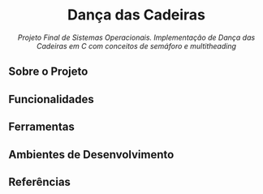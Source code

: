 <h1 align="center" > Dança das Cadeiras </h1>
<p align="center" ><i> Projeto Final de Sistemas Operacionais. Implementação de Dança das Cadeiras em C com conceitos de semáforo e multitheading </i></p>

<h2> Sobre o Projeto </h2>

<h2> Funcionalidades </h2>

<h2> Ferramentas </h2>

<h2> Ambientes de Desenvolvimento </h2>

<h2> Referências </h2>
